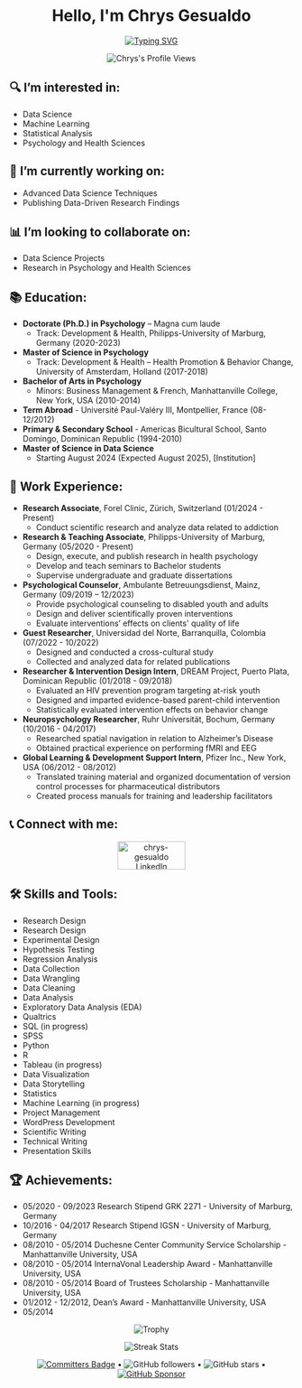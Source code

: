 <h1 align="center">
    Hello, I'm <b>Chrys Gesualdo</b>
</h1>
<p align="center">
    <a href="https://github.com/Chrysgesualdo">
        <img src="https://readme-typing-svg.demolab.com?font=Consolas&size=24&duration=2000&pause=500&multiline=true&color=0000FF&center=true&vCenter=true&width=700&height=100&lines=;+%7C+Psychologist+%26+Data+Scientist+%7C" alt="Typing SVG" />
    </a>
</p>

<p align="center">
    <img src="https://komarev.com/ghpvc/?username=Chrysgesualdo&label=Profile%20views&color=0e75b6&style=flat" alt="Chrys's Profile Views">
</p>

## 🔍 I’m interested in:
- Data Science
- Machine Learning
- Statistical Analysis
- Psychology and Health Sciences

## 📝 I’m currently working on:
- Advanced Data Science Techniques
- Publishing Data-Driven Research Findings

## 📊 I’m looking to collaborate on:
- Data Science Projects
- Research in Psychology and Health Sciences

## 📚 Education:
- **Doctorate (Ph.D.) in Psychology** – Magna cum laude
  - Track: Development & Health, Philipps-University of Marburg, Germany (2020-2023)
- **Master of Science in Psychology**
  - Track: Development & Health – Health Promotion & Behavior Change, University of Amsterdam, Holland (2017-2018)
- **Bachelor of Arts in Psychology**
  - Minors: Business Management & French, Manhattanville College, New York, USA (2010-2014)
- **Term Abroad** - Université Paul-Valéry III, Montpellier, France (08-12/2012)
- **Primary & Secondary School** - Americas Bicultural School, Santo Domingo, Dominican Republic (1994-2010)
- **Master of Science in Data Science**
  - Starting August 2024 (Expected August 2025), [Institution]

## 💼 Work Experience:
- **Research Associate**, Forel Clinic, Zürich, Switzerland (01/2024 - Present)
  - Conduct scientific research and analyze data related to addiction
- **Research & Teaching Associate**, Philipps-University of Marburg, Germany (05/2020 - Present)
  - Design, execute, and publish research in health psychology
  - Develop and teach seminars to Bachelor students
  - Supervise undergraduate and graduate dissertations
- **Psychological Counselor**, Ambulante Betreuungsdienst, Mainz, Germany (09/2019 – 12/2023)
  - Provide psychological counseling to disabled youth and adults
  - Design and deliver scientifically proven interventions
  - Evaluate interventions’ effects on clients' quality of life
- **Guest Researcher**, Universidad del Norte, Barranquilla, Colombia (07/2022 - 10/2022)
  - Designed and conducted a cross-cultural study
  - Collected and analyzed data for related publications
- **Researcher & Intervention Design Intern**, DREAM Project, Puerto Plata, Dominican Republic (01/2018 - 09/2018)
  - Evaluated an HIV prevention program targeting at-risk youth
  - Designed and imparted evidence-based parent-child intervention
  - Statistically evaluated intervention effects on behavior change
- **Neuropsychology Researcher**, Ruhr Universität, Bochum, Germany (10/2016 - 04/2017)
  - Researched spatial navigation in relation to Alzheimer’s Disease
  - Obtained practical experience on performing fMRI and EEG
- **Global Learning & Development Support Intern**, Pfizer Inc., New York, USA (06/2012 - 08/2012)
  - Translated training material and organized documentation of version control processes for pharmaceutical distributors
  - Created process manuals for training and leadership facilitators

## 📞 Connect with me:
<p align="center">
    <a href="https://www.linkedin.com/in/chrysgesualdo/" target="_blank">
        <img align="center" src="https://upload.wikimedia.org/wikipedia/commons/b/b1/LinkedIn_Logo_2013_%282%29.svg" alt="chrys-gesualdo LinkedIn" height="50" width="120" />
    </a>
</p>

## 🛠 Skills and Tools:
- Research Design
- Research Design
- Experimental Design
- Hypothesis Testing
- Regression Analysis
- Data Collection
- Data Wrangling
- Data Cleaning
- Data Analysis
- Exploratory Data Analysis (EDA)
- Qualtrics
- SQL (in progress)
- SPSS
- Python
- R
- Tableau (in progress)
- Data Visualization
- Data Storytelling
- Statistics
- Machine Learning (in progress)
- Project Management
- WordPress Development
- Scientific Writing
- Technical Writing
- Presentation Skills

## 🏆 Achievements:
- 05/2020 - 09/2023 Research Stipend GRK 2271 - University of Marburg, Germany
- 10/2016 - 04/2017 Research Stipend IGSN - University of Marburg, Germany
- 08/2010 - 05/2014 Duchesne Center Community Service Scholarship - Manhattanville University, USA
- 08/2010 - 05/2014 InternaVonal Leadership Award - Manhattanville University, USA
- 08/2010 - 05/2014 Board of Trustees Scholarship - Manhattanville University, USA
- 01/2012 - 12/2012, Dean’s Award - Manhattanville University, USA
- 05/2014

<p align="center">
    <img src="https://github-profile-trophy.vercel.app/?username=Chrysgesualdo&column=9&margin-w=15&margin-h=15&no-bg=true&no-frame=true&theme=juicyfresh" alt="Trophy">
</p>

<p align="center">
    <img src="https://github-readme-streak-stats.herokuapp.com/?user=Chrysgesualdo&theme=dark&hide_border=true" alt="Streak Stats">
</p>

<p align="center">  
    <a href="https://user-badge.committers.top/india_private/Chrysgesual"><img src="https://user-badge.committers.top/india_private/soopertramp.svg" alt="Committers Badge"></a> •
    <img src="https://img.shields.io/github/followers/Chrysgesualdo?label=Followers&style=social" alt="GitHub followers"> •
    <img src="https://img.shields.io/github/stars/Chrysgesualdo?label=Stars" alt="GitHub stars"> •
    <a href="https://github.com/sponsors/Chrysgesualdo"><img src="https://img.shields.io/static/v1?label=Sponsor&message=%E2%9D%A4&logo=GitHub&color=%23fe8e86" alt="GitHub Sponsor"></a>
</p>
